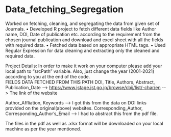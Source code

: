 # Data_fetching_Segregation

Worked on fetching, cleaning, and segregating the data from given set of Journals.
• Developed R project to fetch different data fields like Author name, DOI, Date of publication etc. according to the requirement from the chosen journal publication and download and excel sheet with all the fields with required data.
• Fetched data based on appropriate HTML tags.
• Used Regular Expression for data cleaning and extracting only the cleaned and required data.

Project Details:
In order to make it work on your computer please add your local path to “srcPath” variable. Also, just change the year (2001-2021) according to you at the end of the code.        
FIELDS	DATA FETCHED FROM THIS PATH
DOI, Title, Authors, Abstract, Publication_Date	--> https://www.jstage.jst.go.jp/browse/cbij/list/-char/en  --> The link of the website

Author_Affliation, Keywords -->	I got this from the data on DOI links provided on the original(above) websites.
Corresponding_Author, Corresponding_Author’s_Email -->	I had to abstract this from the pdf file.

The files in the pdf as well as .xlsx format will be downloaded on your local machine as per the year mentioned.


